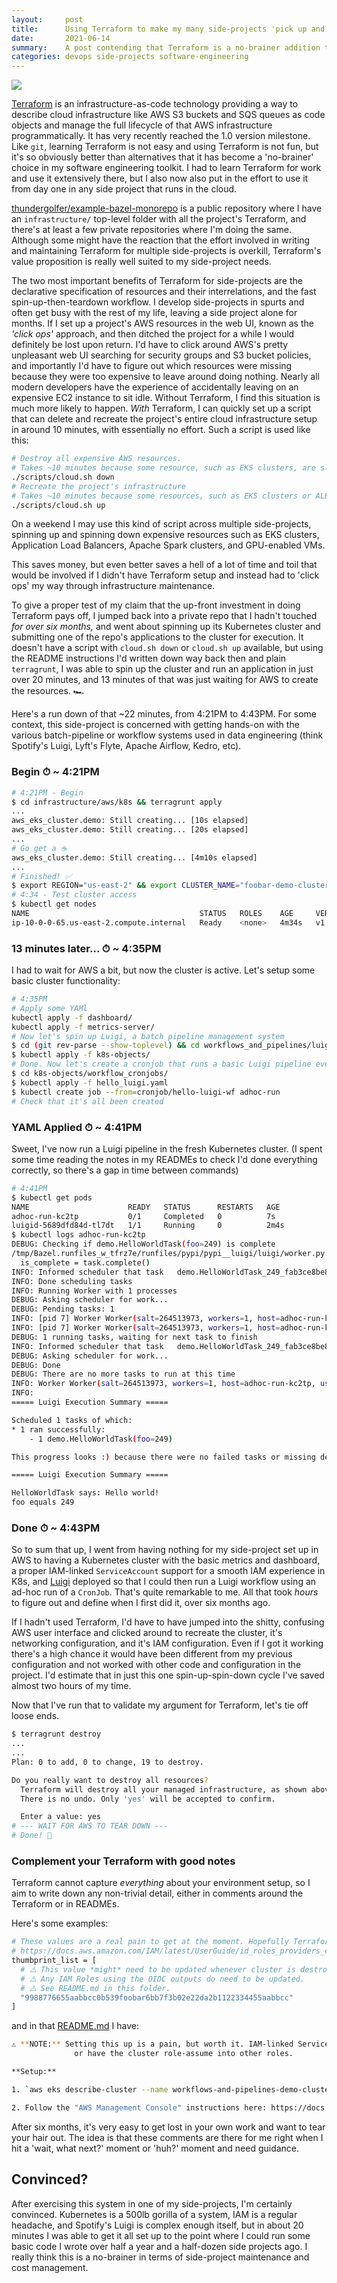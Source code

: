 ```yaml
---
layout:     post
title:      Using Terraform to make my many side-projects 'pick up and play'
date:       2021-06-14
summary:    A post contending that Terraform is a no-brainer addition to your side-project development toolkit. 
categories: devops side-projects software-engineering
---
```


![](/images/posts/using_tf_in_side_projects/new-side-project-distracted-bf-meme.jpg)

[Terraform](https://www.terraform.io/) is an infrastructure-as-code technology providing a way to describe cloud infrastructure like AWS S3 buckets and SQS queues as code objects and manage the full lifecycle of that AWS infrastructure programmatically. It has very recently reached the 1.0 version milestone. Like `git`, learning Terraform is not easy and using Terraform is not fun, but it's so obviously better than alternatives that it has become a 'no-brainer' choice in my software engineering toolkit. I had to learn Terraform for work and use it extensively there, but I also now also put in the effort to use it from day one in any side project that runs in the cloud. 

[thundergolfer/example-bazel-monorepo](https://github.com/thundergolfer/example-bazel-monorepo/tree/master/infrastructure) is a public repository where I have an `infrastructure/` top-level folder with all the project's Terraform, and there's at least a few private repositories where I'm doing the same. Although some might have the reaction that the effort involved in writing and maintaining Terraform for multiple side-projects is overkill, Terraform's value proposition is really well suited to my side-project needs.

The two most important benefits of Terraform for side-projects are the declarative specification of resources and their interrelations, and the fast spin-up-then-teardown workflow. I develop side-projects in spurts and often get busy with the rest of my life, leaving a side project alone for months. If I set up a project's AWS resources in the web UI, known as the *'click ops'* approach, and then ditched the project for a while I would definitely be lost upon return. I'd have to click around AWS's pretty unpleasant web UI searching for security groups and S3 bucket policies, and importantly I'd have to figure out which resources were missing because they were too expensive to leave around doing nothing. Nearly all modern developers have the experience of accidentally leaving on an expensive EC2 instance to sit idle. Without Terraform, I find this situation is much more likely to happen. *With* Terraform, I can quickly set up a script that can delete and recreate the project's entire cloud infrastructure setup in around 10 minutes, with essentially no effort. Such a script is used like this:

```bash
# Destroy all expensive AWS resources.
# Takes ~10 minutes because some resource, such as EKS clusters, are slow to delete.
./scripts/cloud.sh down
# Recreate the project's infrastructure
# Takes ~10 minutes because some resources, such as EKS clusters or ALBs, are slow to create.
./scripts/cloud.sh up
```

On a weekend I may use this kind of script across multiple side-projects, spinning up and spinning down expensive resources such as EKS clusters, Application Load Balancers, Apache Spark clusters, and GPU-enabled VMs. 

This saves money, but even better saves a hell of a lot of time and toil that would be involved if I didn't have Terraform setup and instead had to 'click ops' my way through infrastructure maintenance.

To give a proper test of my claim that the up-front investment in doing Terraform pays off, I jumped back into a private repo that I hadn't touched *for over six months,* and went about spinning up its Kubernetes cluster and submitting one of the repo's applications to the cluster for execution. It doesn't have a script with `cloud.sh down` or `cloud.sh up` available, but using the README instructions I'd written down way back then and plain `terragrunt`, I was able to spin up the cluster and run an application in just over 20 minutes, and 13 minutes of that was just waiting for AWS to create the resources. 🏎

Here's a run down of that ~22 minutes, from 4:21PM to 4:43PM. For some context, this side-project is concerned with getting hands-on with the various batch-pipeline or workflow systems used in data engineering (think Spotify's Luigi, Lyft's Flyte, Apache Airflow, Kedro, etc). 

### Begin ⏱  ~ **4:21PM**

```bash
# 4:21PM - Begin
$ cd infrastructure/aws/k8s && terragrunt apply
...
aws_eks_cluster.demo: Still creating... [10s elapsed]
aws_eks_cluster.demo: Still creating... [20s elapsed]
...
# Go get a ☕️
aws_eks_cluster.demo: Still creating... [4m10s elapsed]
...
# Finished! ✅
$ export REGION="us-east-2" && export CLUSTER_NAME="foobar-demo-cluster" && aws eks --region "${REGION}" update-kubeconfig --name ${CLUSTER_NAME}
# 4:34 - Test cluster access
$ kubectl get nodes
NAME                                      STATUS   ROLES    AGE     VERSION
ip-10-0-0-65.us-east-2.compute.internal   Ready    <none>   4m34s   v1.18.9-eks-d1db3c
```

### 13 minutes later... ⏱  ~ **4:35PM**

I had to wait for AWS a bit, but now the cluster is active. Let's setup some basic cluster functionality:

```bash
# 4:35PM
# Apply some YAMl
kubectl apply -f dashboard/
kubectl apply -f metrics-server/
# Now let's spin up Luigi, a batch pipeline management system
$ cd (git rev-parse --show-toplevel) && cd workflows_and_pipelines/luigi
$ kubectl apply -f k8s-objects/
# Done. Now let's create a cronjob that runs a basic Luigi pipeline every 15 mins
$ cd k8s-objects/workflow_cronjobs/
$ kubectl apply -f hello_luigi.yaml
$ kubectl create job --from=cronjob/hello-luigi-wf adhoc-run
# Check that it's all been created
```

### YAML Applied ⏱ ~ **4:41PM**

Sweet, I've now run a Luigi pipeline in the fresh Kubernetes cluster. (I spent some time reading the notes in my READMEs to check I'd done everything correctly, so there's a gap in time between commands)

```bash
# 4:41PM
$ kubectl get pods
NAME                      READY   STATUS      RESTARTS   AGE
adhoc-run-kc2tp           0/1     Completed   0          7s
luigid-5689dfd84d-tl7dt   1/1     Running     0          2m4s
$ kubectl logs adhoc-run-kc2tp
DEBUG: Checking if demo.HelloWorldTask(foo=249) is complete
/tmp/Bazel.runfiles_w_tfrz7e/runfiles/pypi/pypi__luigi/luigi/worker.py:409: UserWarning: Task demo.HelloWorldTask(foo=249) without outputs has no custom complete() method
  is_complete = task.complete()
INFO: Informed scheduler that task   demo.HelloWorldTask_249_fab3ce8be8   has status   PENDING
INFO: Done scheduling tasks
INFO: Running Worker with 1 processes
DEBUG: Asking scheduler for work...
DEBUG: Pending tasks: 1
INFO: [pid 7] Worker Worker(salt=264513973, workers=1, host=adhoc-run-kc2tp, username=root, pid=7) running   demo.HelloWorldTask(foo=249)
INFO: [pid 7] Worker Worker(salt=264513973, workers=1, host=adhoc-run-kc2tp, username=root, pid=7) done      demo.HelloWorldTask(foo=249)
DEBUG: 1 running tasks, waiting for next task to finish
INFO: Informed scheduler that task   demo.HelloWorldTask_249_fab3ce8be8   has status   DONE
DEBUG: Asking scheduler for work...
DEBUG: Done
DEBUG: There are no more tasks to run at this time
INFO: Worker Worker(salt=264513973, workers=1, host=adhoc-run-kc2tp, username=root, pid=7) was stopped. Shutting down Keep-Alive thread
INFO:
===== Luigi Execution Summary =====

Scheduled 1 tasks of which:
* 1 ran successfully:
    - 1 demo.HelloWorldTask(foo=249)

This progress looks :) because there were no failed tasks or missing dependencies

===== Luigi Execution Summary =====

HelloWorldTask says: Hello world!
foo equals 249
```

### Done ⏱ ~ **4:43PM**

So to sum that up, I went from having nothing for my side-project set up in AWS to having a Kubernetes cluster with the basic metrics and dashboard, a proper IAM-linked `ServiceAccount` support for a smooth IAM experience in K8s, and [Luigi](https://github.com/spotify/luigi) deployed so that I could then run a Luigi workflow using an ad-hoc run of a `CronJob`. That's quite remarkable to me. All that took *hours* to figure out and define when I first did it, over six months ago. 

If I hadn't used Terraform, I'd have to have jumped into the shitty, confusing AWS user interface and clicked around to recreate the cluster, it's networking configuration, and it's IAM configuration. Even if I got it working there's a high chance it would have been different from my previous configuration and not worked with other code and configuration in the project. I'd estimate that in just this one spin-up-spin-down cycle I've saved almost two hours of my time.

Now that I've run that to validate my argument for Terraform, let's tie off loose ends. 

```bash
$ terragrunt destroy
...
...
Plan: 0 to add, 0 to change, 19 to destroy.

Do you really want to destroy all resources?
  Terraform will destroy all your managed infrastructure, as shown above.
  There is no undo. Only 'yes' will be accepted to confirm.

  Enter a value: yes
# --- WAIT FOR AWS TO TEAR DOWN ---
# Done! 💯
```

### Complement your Terraform with good notes

Terraform cannot capture *everything* about your environment setup, so I aim to write down any non-trivial detail, either in comments around the Terraform or in READMEs. 

Here's some examples:

```bash
# These values are a real pain to get at the moment. Hopefully Terraform makes it easier in future.
# https://docs.aws.amazon.com/IAM/latest/UserGuide/id_roles_providers_create_oidc_verify-thumbprint.html
thumbprint_list = [
  # ⚠️ This value *might* need to be updated whenever cluster is destroyed and recreated.
  # ⚠️ Any IAM Roles using the OIDC outputs do need to be updated.
  # ⚠️ See README.md in this folder.
  "9988776655aabbcc0b539foobar6bb7f3b02e22da2b1122334455aabbcc"
] 
```

and in that [README.md](http://readme.md) I have:

```bash
⚠️ **NOTE:** Setting this up is a pain, but worth it. IAM-linked ServiceAccounts are much nicer to use than having the cluster role do _everything_
              or have the cluster role-assume into other roles.

**Setup:**           

1. `aws eks describe-cluster --name workflows-and-pipelines-demo-cluster --query "cluster.identity.oidc.issuer" --output text`

2. Follow the "AWS Management Console" instructions here: https://docs.aws.amazon.com/eks/latest/userguide/enable-iam-roles-for-service-accounts.html
```

After six months, it's very easy to get lost in your own work and want to tear your hair out. The idea is that these comments are there for me right when I hit a 'wait, what next?' moment or 'huh?' moment and need guidance.

## Convinced?

After exercising this system in one of my side-projects, I'm certainly convinced. Kubernetes is a 500lb gorilla of a system, IAM is a regular headache, and Spotify's Luigi is complex enough itself, but in about 20 minutes I was able to get it all set up to the point where I could run some basic code I wrote over half a year and a half-dozen side projects ago. I really think this is a no-brainer in terms of side-project maintenance and cost management.
